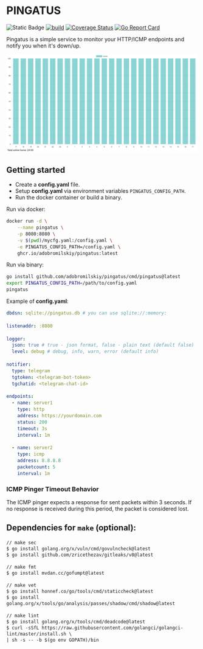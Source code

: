 # PINGATUS

![Static Badge](https://img.shields.io/badge/Go-1.23.4-blue)
[![build](https://github.com/adobromilskiy/pingatus/actions/workflows/ci.yml/badge.svg)](https://github.com/adobromilskiy/pingatus/actions/workflows/ci.yml)
[![Coverage Status](https://coveralls.io/repos/github/adobromilskiy/pingatus/badge.svg?branch=main)](https://coveralls.io/github/adobromilskiy/pingatus?branch=main)
[![Go Report Card](https://goreportcard.com/badge/github.com/adobromilskiy/pingatus)](https://goreportcard.com/report/github.com/adobromilskiy/pingatus)

Pingatus is a simple service to monitor your HTTP/ICMP endpoints and notify you when it's down/up.

![Pingatus dashboard](.github/assets/example.png)

## Getting started

- Create a **config.yaml** file.
- Setup **config.yaml** via environment variables `PINGATUS_CONFIG_PATH`.
- Run the docker container or build a binary.

Run via docker:

```sh
docker run -d \
    --name pingatus \
    -p 8080:8080 \
    -v $(pwd)/mycfg.yaml:/config.yaml \
    -e PINGATUS_CONFIG_PATH=/config.yaml \
    ghcr.io/adobromilskiy/pingatus:latest
```

Run via binary:

```sh
go install github.com/adobromilskiy/pingatus/cmd/pingatus@latest
export PINGATUS_CONFIG_PATH=/path/to/config.yaml
pingatus
```

Example of **config.yaml**:

```yaml
dbdsn: sqlite://pingatus.db # you can use sqlite://:memory:

listenaddr: :8080

logger:
  json: true # true - json format, false - plain text (default false)
  level: debug # debug, info, warn, error (default info)

notifier:
  type: telegram
  tgtoken: <telegram-bot-token>
  tgchatid: <telegram-chat-id>

endpoints:
  - name: server1
    type: http
    address: https://yourdomain.com
    status: 200
    timeout: 3s
    interval: 1m

  - name: server2
    type: icmp
    address: 8.8.8.8
    packetcount: 5
    interval: 1m
```

### ICMP Pinger Timeout Behavior

The ICMP pinger expects a response for sent packets within 3 seconds. If no response is received during this period, the packet is considered lost.

## Dependencies for `make` (**optional**):

```
// make sec
$ go install golang.org/x/vuln/cmd/govulncheck@latest
$ go install github.com/zricethezav/gitleaks/v8@latest

// make fmt
$ go install mvdan.cc/gofumpt@latest

// make vet
$ go install honnef.co/go/tools/cmd/staticcheck@latest
$ go install golang.org/x/tools/go/analysis/passes/shadow/cmd/shadow@latest

// make lint
$ go install golang.org/x/tools/cmd/deadcode@latest
$ curl -sSfL https://raw.githubusercontent.com/golangci/golangci-lint/master/install.sh \
| sh -s -- -b $(go env GOPATH)/bin
```
